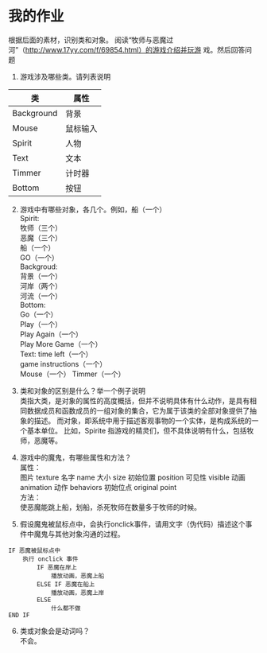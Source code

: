 # 我的作业

根据后面的素材，识别类和对象。
阅读“牧师与恶魔过河”（http://www.17yy.com/f/69854.html）的游戏介绍并玩游
戏。然后回答问题
 1. 游戏涉及哪些类。请列表说明 

类|属性
---|---
Background|背景
Mouse|鼠标输入
Spirit|人物
Text|文本
Timmer|计时器
Bottom|按钮


 2. 游戏中有哪些对象，各几个。例如，船（一个）   
Spirit:  
牧师（三个）  
恶魔（三个）  
船（一个）    
GO（一个）  
Backgroud:  
背景（一个）  
河岸（两个）    
河流（一个）  
Bottom:  
Go（一个）  
Play（一个）  
Play Again（一个）  
Play More Game（一个）  
Text:
time left（一个）  
game instructions（一个）   
Mouse（一个）
Timmer（一个）  

 3. 类和对象的区别是什么？举一个例子说明   
类指大类，是对象的属性的高度概括，但并不说明具体有什么动作，是具有相同数据成员和函数成员的一组对象的集合，它为属于该类的全部对象提供了抽象的描述。 
而对象，即系统中用于描述客观事物的一个实体，是构成系统的一个基本单位。
比如，Spirite 指游戏的精灵们，但不具体说明有什么，包括牧师，恶魔等。


 4. 游戏中的魔鬼，有哪些属性和方法？   
属性：  
图片 texture 
名字 name 
大小 size 
初始位置 position 
可见性 visible 
动画 animation 
动作 behaviors 
初始位点 original point  
方法：   
使恶魔能跳上船，划船，杀死牧师在数量多于牧师的时候。
 
 5. 假设魔鬼被鼠标点中，会执行onclick事件，请用文字（伪代码）描述这个事件中魔鬼与其他对象沟通的过程。  
```
IF 恶魔被鼠标点中
    执行 onclick 事件
        IF 恶魔在岸上
            播放动画，恶魔上船
        ELSE IF 恶魔在船上
            播放动画，恶魔上岸
        ELSE
            什么都不做
END IF
```

6. 类或对象会是动词吗？  
不会。
